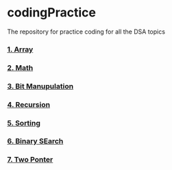 # codingPractice
The repository for practice coding for all the DSA topics 

### [1. Array](https://github.com/AnusrutaD/codingPractice/tree/main/src/com/coding/array)
### [2. Math](#)
### [3. Bit Manupulation](#)
### [4. Recursion](#)
### [5. Sorting](#)
### [6. Binary SEarch](#)
### [7. Two Ponter](#)
